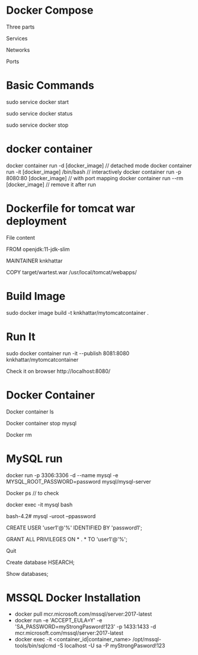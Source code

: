 # Docker Compose 

Three parts 

Services 

Networks 

Ports 

# Basic Commands 

sudo service docker start 

sudo service docker status 

sudo service docker stop 

# docker container
docker container run -d [docker_image] // detached mode
docker container run -it [docker_image] /bin/bash   // interactively
docker container run -p 8080:80 [docker_image] // with port mapping
docker container run --rm [docker_image] // remove it after run

# Dockerfile for tomcat war deployment 

File content 

FROM openjdk:11-jdk-slim 

MAINTAINER knkhattar 

COPY target/wartest.war /usr/local/tomcat/webapps/ 

# Build Image 

sudo docker image build -t knkhattar/mytomcatcontainer . 

# Run It 

sudo docker container run -it --publish 8081:8080 knkhattar/mytomcatcontainer 

Check it on browser http://localhost:8080/ 

# Docker Container 

Docker container ls 

Docker container stop mysql 

Docker rm  

# MySQL run 

docker run -p 3306:3306 -d --name mysql -e MYSQL_ROOT_PASSWORD=password mysql/mysql-server 

Docker ps // to check 

docker exec -it mysql bash 

bash-4.2# mysql -uroot –ppassword 

CREATE USER 'user1'@'%' IDENTIFIED BY 'password1'; 

GRANT ALL PRIVILEGES ON * . * TO 'user1'@'%'; 

Quit 

Create database HSEARCH; 

Show databases; 


# MSSQL Docker Installation
  * docker pull mcr.microsoft.com/mssql/server:2017-latest
  * docker run -e 'ACCEPT_EULA=Y' -e 'SA_PASSWORD=myStrongPasword!123' -p 1433:1433 -d mcr.microsoft.com/mssql/server:2017-latest
  * docker exec -it <container_id|container_name> /opt/mssql-tools/bin/sqlcmd -S localhost -U sa -P myStrongPasword!123
